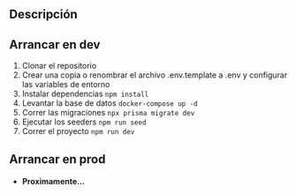 ## Descripción

## Arrancar en dev

1. Clonar el repositorio
2. Crear una copia o renombrar el archivo .env.template a .env y configurar las variables de entorno
3. Instalar dependencias ```npm install```
4. Levantar la base de datos ```docker-compose up -d```
5. Correr las migraciones ```npx prisma migrate dev```
6. Ejecutar los seeders ```npm run seed```
7. Correr el proyecto ```npm run dev```


## Arrancar en prod
- #### Proximamente...



<!-- - [Next.js Documentation](https://nextjs.org/docs) - learn about Next.js features and API.
- [Learn Next.js](https://nextjs.org/learn) - an interactive Next.js tutorial. -->
<!-- 
You can check out [the Next.js GitHub repository](https://github.com/vercel/next.js) - your feedback and contributions are welcome!

## Deploy on Vercel

The easiest way to deploy your Next.js app is to use the [Vercel Platform](https://vercel.com/new?utm_medium=default-template&filter=next.js&utm_source=create-next-app&utm_campaign=create-next-app-readme) from the creators of Next.js.

Check out our [Next.js deployment documentation](https://nextjs.org/docs/app/building-your-application/deploying) for more details.
 -->